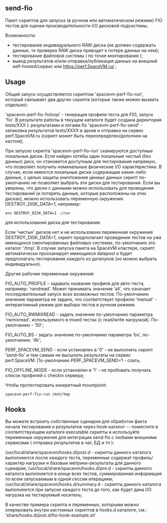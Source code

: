 ## send-fio

Пакет скриптов для запуска (в ручном или автоматическом режиме) FIO тестов для оценки производительности I/O дисковой подсистемы.

Возможности:

 - тестирование индивидуального RAW диска (не должен содержать данные, тк проверка RAW диска приводит к потере данных на нем);
 - тестирование файловой системы ( по точке монтирования );
 - вывод результатов и/или отправка/публикация данных на внешний self-hosted/сервис или https://perf.SpaceVM.ru/ ;

## Usage

Общий запуск осуществляется скриптом 'spacevm-perf-fio-run', который связывает два других скрипта (которые также можно вызвать отдельно):

 'spacevm-perf-fio-fioloop'  - генерация профиля теста для FIO, запуск 'fio'. В результате работы в текущем каталоге будет создана директория tests/XXX с результатами и логами fio
 'spacevm-perf-fio-send' - запаковка результатов tests/XXXX в архив и отправка на сервис perf.SpaceVM.ru (скрипт может быть переопределен/дополнен на кастом);

При запуске скрипта 'spacevm-perf-fio-run' сканируются доступные локальные диски. Если найден хотябы один локальные чистый (без данных) диск, он становится доступным
для тестирования напрямую, что позволяет получить номинальные физические I/O характеристики. В случае, если имеются локальные диски содержащие какие-либо данные,
с целью защиты уничтожения ценных данных скрипт по-умолчанию не позволяет выбрать эти диски для тестирования. Если вы уверены, что диски с данными можно
использовать для проведения тестирований (и потерять данные, которые расположены на этих дисках), можно использовать переменную окружения DESTROY_DISK_DATA=1, например:

```
env DESTROY_DISK_DATA=1 ./run
```

для использования диска для тестирования.

Если 'чистых' дисков нет и не использована переменная окружения DESTROY_DISK_DATA=1, скрипт предполагает проведение тестов на уже имеющихся смонтированных файловых системах,
по-умолчанию это каталог '/tmp'. В случае запуска пакета на SpaceVM кластере, скрипт автоматически просканирует имеющиеся datapool и будет предполагать тестирование
каждого из датапулов (но можно выбрать индивидуально).

Другие рабочие переменные окружения:

FIO_AUTO_PROFILE   - задавать название профиля для авто-теста, например: 'randread'. Может принимать значение 'all', что означает последовательный запуск всех возможных тестов.
                     По-умолчанию значение параметра не задано, что соответствует профилю 'manual' - интерактивный режим для выбора тестов в ручном режиме.


FIO_AUTO_RWMIXREAD - задать значение по-умолчанию параметра 'rwmixread', используемого в mixed тестах (с read/write нагрузкой). По-умолчанию - '50';


FIO_AUTO_BS        - задать значение по-умолчанию параметра 'bs', по-умолчанию: '4k';

PERF_SPACEVM_SEND  - если установлен в '0' - не выполнять скрипт 'send-fio' и тем самым не высылать результаты на сервис perf.SpaceVM. По-умолчанию PERF_SPACEVM_SEND=1 - слать;

FIO_OFFLINE_MODE   - если установлен в '1' - не пробовать получать список профилей с checkin сервера;


Чтобы протестировать конкретный mountpoint:

```
spacevm-perf-fio-run /mnt/tmp
```


## Hooks

Вы можете встроить собственные сценарии для обработки факта начала тестирования и результатов через hook-каталог -- поместите в соответствующем каталоге executable скрипты и 
используйте переменные окружения для интеграции send-fio с любыми внешними сервисами ( отправка результатов в чат, БД и тп ):

/usr/local/share/spacevm/hooks.d/post.d - скрипты данного каталога выполняются после каждого теста, переменные содержат профиль/характер нагрузки и базовые метрики-результаты для данного сценария;
/usr/local/share/spacevm/hooks.d/pre.d - скрипты данного каталога выполняется в конце всех тестов, суммированная информация по всем запускаемым в одной сессии итерациям;
/usr/local/share/spacevm/hooks.d/summary.d - скрипты данного каталога выполняются при запуске каждого теста до того, как будет дана I/O нагрузка на тестируемый носитель;

В качестве примера скрипта и переменных, которыми можно оперировать внутри кастомных скриптов в hooks.d каталоге, см.: 'share/hooks.d/post.d/fio-hook-example.sh'
